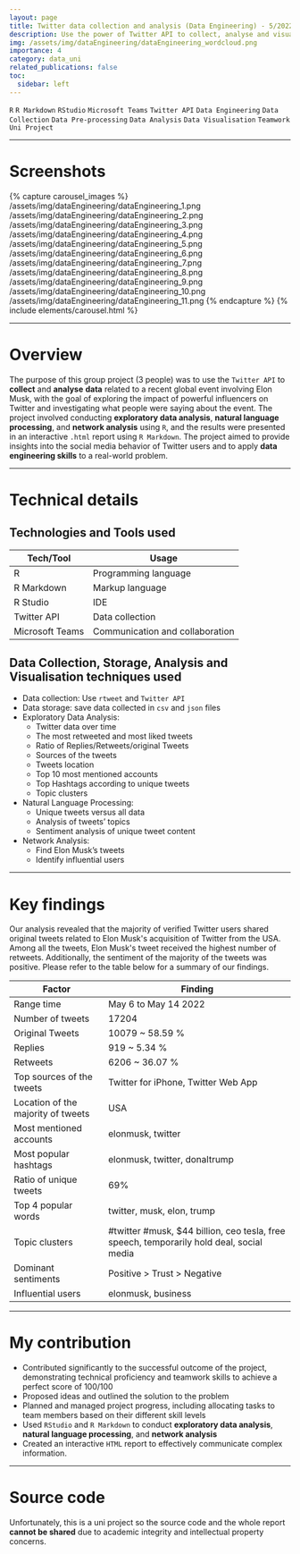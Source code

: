```yaml
---
layout: page
title: Twitter data collection and analysis (Data Engineering) - 5/2022
description: Use the power of Twitter API to collect, analyse and visualise one week of data related to Elon Musk to gain insights into the social media behavior of Twitter users.
img: /assets/img/dataEngineering/dataEngineering_wordcloud.png
importance: 4
category: data_uni
related_publications: false
toc:
  sidebar: left
---
```


`R`
`R Markdown`
`RStudio`
`Microsoft Teams`
`Twitter API`
`Data Engineering`
`Data Collection`
`Data Pre-processing`
`Data Analysis`
`Data Visualisation`
`Teamwork`
`Uni Project`

---

# Screenshots

{% capture carousel_images %}
/assets/img/dataEngineering/dataEngineering_1.png
/assets/img/dataEngineering/dataEngineering_2.png
/assets/img/dataEngineering/dataEngineering_3.png
/assets/img/dataEngineering/dataEngineering_4.png
/assets/img/dataEngineering/dataEngineering_5.png
/assets/img/dataEngineering/dataEngineering_6.png
/assets/img/dataEngineering/dataEngineering_7.png
/assets/img/dataEngineering/dataEngineering_8.png
/assets/img/dataEngineering/dataEngineering_9.png
/assets/img/dataEngineering/dataEngineering_10.png
/assets/img/dataEngineering/dataEngineering_11.png
{% endcapture %}
{% include elements/carousel.html %}

---

# Overview

The purpose of this group project (3 people) was to use the `Twitter API` to **collect** and **analyse** **data** related to a recent global event involving Elon Musk, with the goal of exploring the impact of powerful influencers on Twitter and investigating what people were saying about the event. The project involved conducting **exploratory data analysis**, **natural language processing**, and **network analysis** using `R`, and the results were presented in an interactive `.html` report using `R Markdown`. The project aimed to provide insights into the social media behavior of Twitter users and to apply **data engineering skills** to a real-world problem.

---

# Technical details

## Technologies and Tools used

| **Tech/Tool**   | **Usage**                       |
| --------------- | ------------------------------- |
| R               | Programming language            |
| R Markdown      | Markup language                 |
| R Studio        | IDE                             |
| Twitter API     | Data collection                 |
| Microsoft Teams | Communication and collaboration |

## Data Collection, Storage, Analysis and Visualisation techniques used

- Data collection: Use `rtweet` and `Twitter API`
- Data storage: save data collected in `csv` and `json` files
- Exploratory Data Analysis:
  - Twitter data over time
  - The most retweeted and most liked tweets
  - Ratio of Replies/Retweets/original Tweets
  - Sources of the tweets
  - Tweets location
  - Top 10 most mentioned accounts
  - Top Hashtags according to unique tweets
  - Topic clusters
- Natural Language Processing:
  - Unique tweets versus all data
  - Analysis of tweets’ topics
  - Sentiment analysis of unique tweet content
- Network Analysis:
  - Find Elon Musk’s tweets
  - Identify influential users

---

# Key findings

Our analysis revealed that the majority of verified Twitter users shared original tweets related to Elon Musk's acquisition of Twitter from the USA. Among all the tweets, Elon Musk's tweet received the highest number of retweets. Additionally, the sentiment of the majority of the tweets was positive. Please refer to the table below for a summary of our findings.

| **Factor**                         | **Finding**                                                                               |
| ---------------------------------- | ----------------------------------------------------------------------------------------- |
| Range time                         | May 6 to May 14 2022                                                                      |
| Number of tweets                   | 17204                                                                                     |
| Original Tweets                    | 10079 \~ 58.59 %                                                                          |
| Replies                            | 919 \~ 5.34 %                                                                             |
| Retweets                           | 6206 \~ 36.07 %                                                                           |
| Top sources of the tweets          | Twitter for iPhone, Twitter Web App                                                       |
| Location of the majority of tweets | USA                                                                                       |
| Most mentioned accounts            | elonmusk, twitter                                                                         |
| Most popular hashtags              | elonmusk, twitter, donaltrump                                                             |
| Ratio of unique tweets             | 69%                                                                                       |
| Top 4 popular words                | twitter, musk, elon, trump                                                                |
| Topic clusters                     | #twitter #musk, \$44 billion, ceo tesla, free speech, temporarily hold deal, social media |
| Dominant sentiments                | Positive \> Trust \> Negative                                                             |
| Influential users                  | elonmusk, business                                                                        |

---

# My contribution

- Contributed significantly to the successful outcome of the project, demonstrating technical proficiency and teamwork skills to achieve a perfect score of 100/100
- Proposed ideas and outlined the solution to the problem
- Planned and managed project progress, including allocating tasks to team members based on their different skill levels
- Used `RStudio` and `R Markdown` to conduct **exploratory data analysis**, **natural language processing**, and **network analysis**
- Created an interactive `HTML` report to effectively communicate complex information.

---

# Source code

Unfortunately, this is a uni project so the source code and the whole report **cannot be shared** due to academic integrity and intellectual property concerns.
